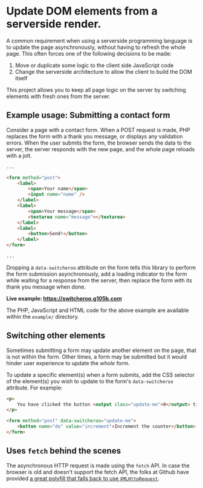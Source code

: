 # Update DOM elements from a serverside render.

A common requirement when using a serverside programming language is to update the page asynchronously, without having to refresh the whole page. This often forces one of the following decisions to be made:

1. Move or duplicate some logic to the client side JavaScript code
2. Change the serverside architecture to allow the client to build the DOM itself

This project allows you to keep all page logic on the server by switching elements with fresh ones from the server.

## Example usage: Submitting a contact form

Consider a page with a contact form. When a POST request is made, PHP replaces the form with a thank you message, or displays any validation errors. When the user submits the form, the browser sends the data to the server, the server responds with the new page, and the whole page reloads with a jolt.

```html
...

<form method="post">
	<label>
		<span>Your name</span>
		<input name="name" />
	</label>
	<label>
		<span>Your message</span>
		<textarea name="message"></textarea>
	</label>
	<label>
		<button>Send!</button>
	</label>
</form>

...
```

Dropping a `data-switcheroo` attribute on the form tells this library to perform the form submission asynchronously, add a loading indicator to the form while waiting for a response from the server, then replace the form with its thank you message when done.

**Live example: https://switcheroo.g105b.com**

The PHP, JavaScript and HTML code for the above example are available within the `example/` directory.

## Switching other elements

Sometimes submitting a form may update another element on the page, that is not within the form. Other times, a form may be submitted but it would hinder user experience to update the _whole_ form.

To update a specific element(s) when a form submits, add the CSS selector of the element(s) you wish to update to the form's `data-switcheroo` attribute. For example:

```html
<p>
	You have clicked the button <output class="update-me">0</output> times!
</p>

<form method="post" data-switcheroo="update-me">
	<button name="do" value="increment">Increment the counter</button>
</form>
```

## Uses `fetch` behind the scenes

The asynchronous HTTP request is made using the `fetch` API. In case the browser is old and doesn't support the fetch API, the folks at Github have provided [a great polyfill that falls back to use `XMLHttpRequest`][fetch-polyfill].

[fetch-polyfill]: https://github.com/github/fetch